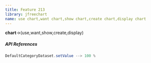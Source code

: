 ```yaml
---
title: Feature 213
library: jfreechart
name: use chart,want chart,show chart,create chart,display chart
---
```


**chart**->(use,want,show,create,display)

##### API References

```java
DefaultCategoryDataset.setValue --> 100 %
```

